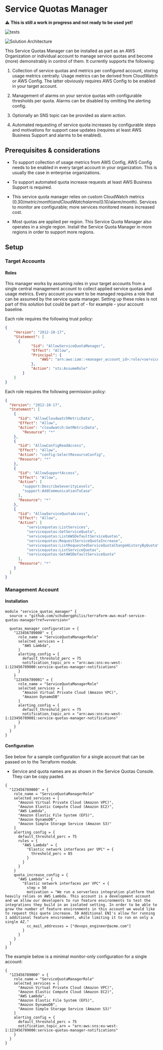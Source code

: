 # Service Quotas Manager

:warning: **This is still a work in progress and not ready to be used yet!**

![tests](https://github.com/schubergphilis/terraform-aws-mcaf-service-quotas-manager/actions/workflows/test.yml/badge.svg)

![Solution Architecture](./docs/architecture.png)

This Service Quotas Manager can be installed as part as an AWS Organization or individual account to manage service quotas and become (more) demonstrably in control of them. It currently supports the following:

1. Collection of service quotas and metrics per configured account, storing usage metrics centrally. Usage metrics can be derived from CloudWatch or AWS Config. The latter obviously requires AWS Config to be enabled in your target account.

1. Management of alarms on your service quotas with configurable thresholds per quota. Alarms can be disabled by omitting the alerting config.

1. Optionally an SNS topic can be provided as alarm action.

1. Automated requesting of service quota increases by configurable steps and motivations for support case updates (requires at least AWS Business Support and alarms to be enabled).

## Prerequisites & considerations

* To support collection of usage metrics from AWS Config, AWS Config needs to be enabled in every target account in your organization. This is usually the case in enterprise organizations.

* To support automated quota increase requests at least AWS Business Support is required.

* This service quota manager relies on custom CloudWatch metrics ($0.30/metric/month) and CloudWatch alarms ($0.10/alarm/month). Services to monitor are configurable; more services monitored means increased cost.

* Most quotas are applied per region. This Service Quota Manager also operates in a single region. Install the Service Quota Manager in more regions in order to support more regions.

## Setup

### Target Accounts

#### Roles
This manager works by assuming roles in your target accounts from a single central management account to collect applied service quotas and usage metrics. Every account you want to be managed requires a role that can be assumed by the service quota manager. Setting up these roles is not part of this solution but could be part of - for example - your account baseline.

Each role requires the following trust policy:

```json
{
	"Version": "2012-10-17",
	"Statement": [
	  {
			"Sid": "AllowServiceQuotaManager",
			"Effect": "Allow",
			"Principal": {
				"AWS": "arn:aws:iam::<manager_account_id>:role/<service_quotas_manager_lambda_role_name>"
			},
			"Action": "sts:AssumeRole"
		}
	]
}
```

Each role requires the following permission policy:

```json
{
  "Version": "2012-10-17",
  "Statement": [
    {
      "Sid": "AllowCloudwatchMetricData",
      "Effect": "Allow",
      "Action": "cloudwatch:GetMetricData",
        "Resource": "*"
    },
    {
      "Sid": "AllowConfigReadAccess",
      "Effect": "Allow",
      "Action": "config:SelectResourceConfig",
      "Resource": "*"
    },
    {
      "Sid": "AllowSupportAccess",
      "Effect": "Allow",
      "Action": [
        "support:DescribeSeverityLevels",
        "support:AddCommunicationToCase"
      ],
      "Resource": "*"
    },
    {
      "Sid": "AllowServiceQuotaAccess",
      "Effect": "Allow",
      "Action": [
          "servicequotas:ListServices",
          "servicequotas:GetServiceQuota",
          "servicequotas:ListAWSDefaultServiceQuotas",
          "servicequotas:RequestServiceQuotaIncrease",
          "servicequotas:ListRequestedServiceQuotaChangeHistoryByQuota",
          "servicequotas:ListServiceQuotas",
          "servicequotas:GetAWSDefaultServiceQuota"
      ],
      "Resource": "*"
    }
  ]
}
```

### Management Account

#### Installation

```HCL
module "service_quotas_manager" {
  source = "github.com/schubergphilis/terraform-aws-mcaf-service-quotas-manager?ref=v<version>"

  quotas_manager_configuration = {
    "123456789000" = {
      role_name = "ServiceQuotaManagerRole"
      selected_services = [
        "AWS Lambda",
      ]
      alerting_config = {
        default_threshold_perc = 75
        notification_topic_arn = "arn:aws:sns:eu-west-1:123456789000:service-quotas-manager-notifications"
      }
    }
    "123456789001" = {
      role_name = "ServiceQuotaManagerRole"
      selected_services = [
        "Amazon Virtual Private Cloud (Amazon VPC)",
        "Amazon DynamoDB"
      ]
      alerting_config = {
        default_threshold_perc = 75
        notification_topic_arn = "arn:aws:sns:eu-west-1:123456789001:service-quotas-manager-notifications"
      }
    }
  }
}
```

#### Configuration

See below for a sample configuration for a single account that can be passed on to the Terraform module.

* Service and quota names are as shown in the Service Quotas Console. They can be copy pasted.

```HCL
{
  "123456789000" = {
    role_name = "ServiceQuotaManagerRole"
    selected_services = [
      "Amazon Virtual Private Cloud (Amazon VPC)",
      "Amazon Elastic Compute Cloud (Amazon EC2)",
      "AWS Lambda",
      "Amazon Elastic File System (EFS)",
      "Amazon DynamoDB",
      "Amazon Simple Storage Service (Amazon S3)"
    ]
    alerting_config = {
      default_threshold_perc = 75
      rules = {
        "AWS Lambda" = {
          "Elastic network interfaces per VPC" = {
            threshold_perc = 85
          }
        }
      }
    }
    quota_increase_config = {
      "AWS Lambda" = {
        "Elastic network interfaces per VPC" = {
          step = 50
          motivation = "We run a serverless integration platform that heavily relies on AWS Lambda. This account is a development account and we allow our developers to run feature environments to test the integrations they build in an isolated setting. In order to be able to grow the number of feature environments in this account we would like to request this quote increase. 50 Additional ENI's allow for running 1 additional feature environment, while limiting it to run on only a single AZ."
          cc_mail_addresses = ["devops_engineer@acme.com"]
        }
      }
    }
  }
}
```

The example below is a minimal monitor-only configuration for a single account:

```HCL
{
  "123456789000" = {
    role_name = "ServiceQuotaManagerRole"
    selected_services = [
      "Amazon Virtual Private Cloud (Amazon VPC)",
      "Amazon Elastic Compute Cloud (Amazon EC2)",
      "AWS Lambda",
      "Amazon Elastic File System (EFS)",
      "Amazon DynamoDB",
      "Amazon Simple Storage Service (Amazon S3)"
    ]
    alerting_config = {
      default_threshold_perc = 75
      notification_topic_arn = "arn:aws:sns:eu-west-1:123456789000:service-quotas-manager-notifications"
    }
  }
}
```
